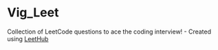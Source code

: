# Vig_Leet
Collection of LeetCode questions to ace the coding interview! - Created using [LeetHub](https://github.com/QasimWani/LeetHub)
